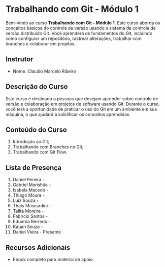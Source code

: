 # Trabalhando com Git - Módulo 1

Bem-vindo ao curso **Trabalhando com Git - Módulo 1**. Este curso aborda os conceitos básicos do controle de versão usando o sistema de controle de versão distribuído Git. Você aprenderá os fundamentos do Git, incluindo como configurar um repositório, rastrear alterações, trabalhar com branches e colaborar em projetos.

## Instrutor

- Nome: Claudio Marcelo Ribeiro

## Descrição do Curso

Este curso é destinado a pessoas que desejam aprender sobre controle de versão e colaboração em projetos de software usando Git. Durante o curso, você terá a oportunidade de praticar o uso do Git em um ambiente em sua máquina, o que ajudará a solidificar os conceitos aprendidos.

## Conteúdo do Curso

1. Introdução ao Git;
2. Trabalhando com Branches no Git;
3. Trabalhando com Git Flow.

## Lista de Presença

1. Daniel Pereira - 
2. Gabriel Morishita - 
3. Isabela Macedo - 
4. Thiago Moura - 
5. Luiz Souza - 
6. Thais Moscardini - 
7. Talita Moreira - 
8. Fabrício Santos - 
9. Eduarda Berredo - 
10. Kauan Souza - 
11. Daniel Vieira - Presente


## Recursos Adicionais

- Ebook completo para material de apoio.
